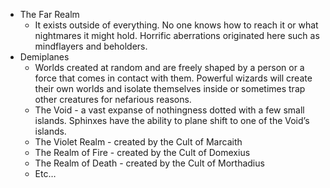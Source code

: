 - The Far Realm
    - It exists outside of everything. No one knows how to reach it or what nightmares it might hold. Horrific aberrations originated here such as mindflayers and beholders.
- Demiplanes
    - Worlds created at random and are freely shaped by a person or a force that comes in contact with them. Powerful wizards will create their own worlds and isolate themselves inside or sometimes trap other creatures for nefarious reasons.
    - The Void - a vast expanse of nothingness dotted with a few small islands. Sphinxes have the ability to plane shift to one of the Void’s islands.
    - The Violet Realm - created by the Cult of Marcaith
    - The Realm of Fire - created by the Cult of Domexius
    - The Realm of Death - created by the Cult of Morthadius
    - Etc…